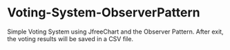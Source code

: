 # Voting-System-ObserverPattern

Simple Voting System using JfreeChart  and the Observer Pattern.
After exit, the voting results will be saved in a CSV file.
